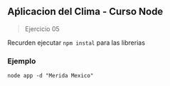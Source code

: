 ## Aṕlicacion del Clima - Curso Node 

> Ejercicio 05

Recurden ejecutar ```npm instal``` para las librerias

### Ejemplo
```
node app -d "Merida Mexico"
```

